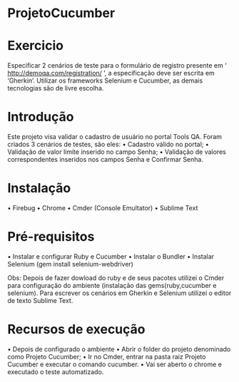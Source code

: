 # ProjetoCucumber

# Exercicio

Especificar 2 cenários de teste para o formulário de registro presente em ‘ http://demoqa.com/registration/ ’, a especificação deve ser escrita em ‘Gherkin’. Utilizar os frameworks Selenium e Cucumber, as demais tecnologias são de livre escolha.

# Introdução
Este projeto visa validar o cadastro de usuário no portal Tools QA. Foram criados 3 cenários de testes, são eles:
•	Cadastro válido no portal;
•	Validação de valor limite inserido no campo Senha;
•	Validação de valores correspondentes inseridos nos campos Senha e Confirmar Senha.

# Instalação
•	Firebug
•	Chrome
•	Cmder (Console Emultator)
•	Sublime Text

# Pré-requisitos
•	Instalar e configurar Ruby e Cucumber
•	Instalar o Bundler
•	Instalar Selenium (gem install selenium-webdriver)

Obs: Depois de fazer dowload do ruby e de seus pacotes utilizei o Cmder para configuração do ambiente (instalação das gems(ruby,cucumber e selenium).
Para escrever os cenários em Gherkin e Selenium utilizei o editor de texto Sublime Text.

# Recursos de execução
•	Depois de configurado o ambiente
•	Abrir o folder do projeto denominado como Projeto Cucumber;
•	Ir no Cmder, entrar na pasta raiz Projeto Cucumber e executar o comando cucumber.
•	Vai ser aberto o chrome e executado o teste automatizado.

